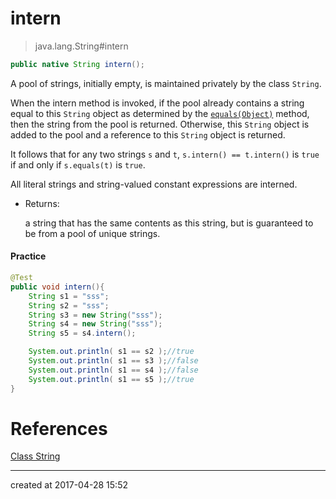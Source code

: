 # intern

> java.lang.String#intern

```java
public native String intern();
```

 A pool of strings, initially empty, is maintained privately by the class `String`. 

 When the intern method is invoked, if the pool already contains a string equal to this `String` object as determined by the [`equals(Object)`](https://docs.oracle.com/javase/7/docs/api/java/lang/String.html#equals%28java.lang.Object%29) method, then the string from the pool is returned. Otherwise, this `String` object is added to the pool and a reference to this `String` object is returned. 

 It follows that for any two strings `s` and `t`, `s.intern() == t.intern()` is `true` if and only if `s.equals(t)` is `true`. 

 All literal strings and string-valued constant expressions are interned.

- Returns:

  a string that has the same contents as this string, but is guaranteed to be from a pool of unique strings.

#### Practice

```java
@Test
public void intern(){
    String s1 = "sss";
    String s2 = "sss";
    String s3 = new String("sss");
    String s4 = new String("sss");
    String s5 = s4.intern();

    System.out.println( s1 == s2 );//true
    System.out.println( s1 == s3 );//false
    System.out.println( s1 == s4 );//false
    System.out.println( s1 == s5 );//true
}
```



# References

[Class String](https://docs.oracle.com/javase/7/docs/api/java/lang/String.html#intern())



---

created at 2017-04-28 15:52

